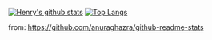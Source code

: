[![Henry's github stats](https://github-readme-stats.vercel.app/api?username=liangzai90&show_icons=true&hide=contribs&theme=radical)](https://github.com/liangzai90)
[![Top Langs](https://github-readme-stats.vercel.app/api/top-langs/?username=liangzai90&theme=aura&layout=compact&card_width=360)](https://github.com/liangzai90)


from: https://github.com/anuraghazra/github-readme-stats
<!--
**HenryHe/HenryHe** is a ✨ _special_ ✨ repository because its `README.md` (this file) appears on your GitHub profile.

Here are some ideas to get you started:

- 🔭 I’m currently working on ...
- 🌱 I’m currently learning ...
- 👯 I’m looking to collaborate on ...
- 🤔 I’m looking for help with ...
- 💬 Ask me about ...
- 📫 How to reach me: ...
- 😄 Pronouns: ...
- ⚡ Fun fact: ...
-->
